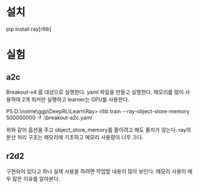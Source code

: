 # 설치 

pip install ray[rllib]

# 실험

## a2c 

Breakout-v4 를 대상으로 실행한다. 
yaml 파일을 만들고 실행한다. 
메모리를 많이 사용하여 2개 워커만 실행하고 learner는 GPU를 사용한다. 

PS D:\nolme\ggp\DeepRL\Learn\Ray> rllib train --ray-object-store-memory 500000000 -f .\breakout-a2c.yaml

위와 같이 옵션을 주고 object_store_memory를 줄이려고 해도 줄지가 않는다. 
ray의 분산 처리 구조는 메모리에 기초하고 메모리 사용량이 너무 크다. 


## r2d2 

구현되어 있다고 하나 실제 사용을 하려면 작업할 내용이 많아 보인다. 
메모리 사용이 매우 많은 이유를 알아본다. 


